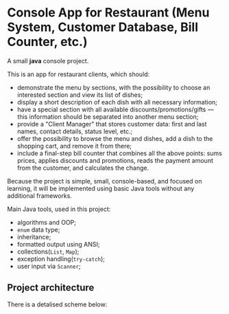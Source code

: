 # Console App for Restaurant (Menu System, Customer Database, Bill Counter, etc.)
A small **java** console project. 

This is an app for restaurant clients, which should:
- demonstrate the menu by sections, with the possibility to choose an interested section and view its list of dishes;
- display a short description of each dish with all necessary information;
- have a special section with all available discounts/promotions/gifts — this information should be separated into another menu section;
- provide a "Client Manager" that stores customer data: first and last names, contact details, status level, etc.;
- offer the possibility to browse the menu and dishes, add a dish to the shopping cart, and remove it from there;
- include a final-step bill counter that combines all the above points: sums prices, applies discounts and promotions, reads the payment amount from the customer, and calculates the change.

Because the project is simple, small, console-based, and focused on learning, it will be implemented using basic Java tools without any additional frameworks.

Main Java tools, used in this project:
- algorithms and OOP;
- `enum` data type;
- inheritance;
- formatted output using ANSI;
- collections(`List`, `Map`);
- exception handling(`try-catch`);
- user input via `Scanner`;

## Project architecture
There is a detalised scheme below:

